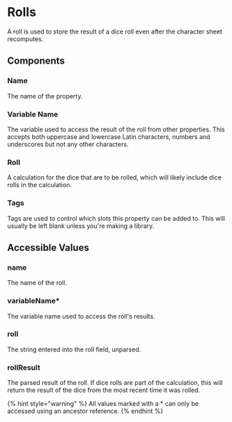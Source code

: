 # Rolls

A roll is used to store the result of a dice roll even after the character sheet recomputes.

## Components

### Name

The name of the property.

### Variable Name

The variable used to access the result of the roll from other properties. This accepts both uppercase and lowercase Latin characters, numbers and underscores but not any other characters.

### Roll

A calculation for the dice that are to be rolled, which will likely include dice rolls in the calculation.

### Tags

Tags are used to control which slots this property can be added to. This will usually be left blank unless you're making a library.

## Accessible Values

### name

The name of the roll.

### variableName\*

The variable name used to access the roll's results.

### roll

The string entered into the roll field, unparsed.

### rollResult

The parsed result of the roll. If dice rolls are part of the calculation, this will return the result of the dice from the most recent time it was rolled.

{% hint style="warning" %}
All values marked with a \* can only be accessed using an ancestor reference.
{% endhint %}

